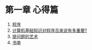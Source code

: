 # 第一章 心得篇

1. [程序](program.md)
2. [计算机基础知识对程序员来说有多重要?](experience1.md)
3. [提问题的艺术](question.md)
4. [书单](bookList.md)